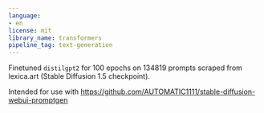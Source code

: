 ```yaml
---
language:
- en
license: mit
library_name: transformers
pipeline_tag: text-generation
---
```

Finetuned `distilgpt2` for 100 epochs on 134819 prompts scraped from lexica.art (Stable Diffusion 1.5 checkpoint).

Intended for use with https://github.com/AUTOMATIC1111/stable-diffusion-webui-promptgen
